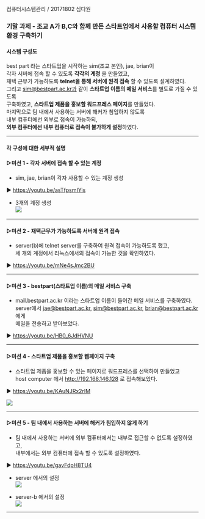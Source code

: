 컴퓨터시스템관리 / 20171802 심다원

###  기말 과제 - 조교 A가 B,C와 함께 만든 스타트업에서 사용할 컴퓨터 시스템 환경 구축하기 ###     
  #### 시스템 구성도  #### 
  best part 라는 스타트업을 시작하는 sim(조교 본인), jae, brian이         
  각자 서버에 접속 할 수 있도록 **각각의 계정** 을 만들었고,        
  재택 근무가 가능하도록 **telnet을 통해 서버에 원격 접속** 할 수 있도록 설계하였다.               
  그리고 sim@bestpart.ac.kr과 같이 **스타트업 이름의 메일 서비스**를 별도로 가질 수 있도록         
  구축하였고, **스타트업 제품을 홍보할 워드프레스 페이지**를 만들었다.            
  마지막으로 팀 내에서 사용하는 서버에 해커가 침입하지 않도록      
  내부 컴퓨터에선 외부로 접속이 가능하되,     
  **외부 컴퓨터에선 내부 컴퓨터로 접속이 불가하게 설정**하였다.              

------------------------------------------       


#### 각 구성에 대한 세부적 설명 ####       
  #### ▷미션 1 - 각자 서버에 접속 할 수 있는 계정 #### 
 + sim, jae, brian이 각자 사용할 수 있는 계정 생성         
                        
 ▶ https://youtu.be/asTfpsmIYis       
                   
 + 3개의 계정 생성      
 <img src="https://user-images.githubusercontent.com/79961001/121810198-d07fd300-cc9a-11eb-8fcd-16aee51657a1.png"></img><br/>            
              
-------------------------------------------                
  
  #### ▷미션 2 - 재택근무가 가능하도록 서버에 원격 접속 ####    
 + server(b)에 telnet server를 구축하여 원격 접속이 가능하도록 했고,     
   세 개의 계정에서 리눅스에서의 접속이 가능한 것을 확인하였다.        
                     
 ▶ https://youtu.be/mNe4sJmc2BU            

  
-------------------------------------------  
  
   #### ▷미션 3 - bestpart(스타트업 이름)의 메일 서비스 구축 ####    
 + mail.bestpart.ac.kr 이라는 스타트업 이름이 들어간 메일 서비스를 구축하였다.        
   server에서 jae@bestpart.ac.kr, sim@bestpart.ac.kr, brian@bestpart.ac.kr 에게            
   메일을 전송하고 받아보았다.          
                         
 ▶ https://youtu.be/HB0_6JdHVNU              

  -------------------------------------------
  
 
   #### ▷미션 4 - 스타트업 제품을 홍보할 웹페이지 구축 ####    
 + 스타트업 제품을 홍보할 수 있는 페이지로 워드프레스를 선택하여 만들었고    
   host computer 에서 http://192.168.146.128 로 접속해보았다.        
                      
 ▶ https://youtu.be/KAuNJRx2rIM                 
    
  <img src="https://user-images.githubusercontent.com/79961001/121811312-fa3af900-cc9e-11eb-8fe6-69c012db9237.png"></img><br/>          

-------------------------------------------

#### ▷미션 5 - 팀 내에서 사용하는 서버에 해커가 침입하지 않게 하기 ####      
 + 팀 내에서 사용하는 서버에 외부 컴퓨터에서는 내부로 접근할 수 없도록 설정하였고,       
   내부에서는 외부 컴퓨터에 접속 할 수 있도록 설정하였다.                
                            
 ▶ https://youtu.be/gavFdpH8TU4      
 
 + server 에서의 설정        
    <img src="https://user-images.githubusercontent.com/79961001/121811497-8e0cc500-cc9f-11eb-9acf-90911a5861ae.png"></img><br/>     
   
 + server-b 에서의 설정        
   <img src="https://user-images.githubusercontent.com/79961001/121811500-8f3df200-cc9f-11eb-8bff-8f1a05db1f67.png"></img><br/>     
-------------------------------------------
